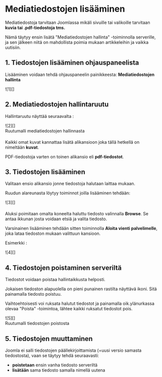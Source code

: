# Mediatiedostojen lisääminen


Mediatiedostoja tarvitaan Joomlassa mikäli sivuille tai valikoille tarvitaan __kuvia tai .pdf-tiedostoja tms.__

Nämä täytyy ensin lisätä "Mediatiedostojen hallinta" -toiminnolla serverille,
ja sen jälkeen niitä on mahdollista poimia mukaan artikkeleihin ja vaikka uutisiin.


## 1. Tiedostojen lisääminen ohjauspaneelista

Lisääminen voidaan tehdä ohjauspaneelin painikkeesta: **Mediatiedostojen hallinta**

<figure class="fig-n" style="margin:0 0 20px 0">
![1][]
</figure>


## 2. Mediatiedostojen hallintaruutu

Hallintaruutu näyttää seuraavalta :

<figure class="fig-n border" style="margin:0 0 20px 0">
![2][]
<figcaption>Ruutumalli mediatiedostojen hallinnasta</figcaption>
</figure>

Kaikki omat kuvat kannattaa lisätä alikansioon joka tällä hetkellä on nimeltään __kuvat__.

PDF-tiedostoja varten on toinen alikansio eli __pdf-tiedostot__.



## 3. Tiedostojen lisääminen

Valitaan ensio alikansio jonne tiedostoja halutaan laittaa mukaan.

Ruudun alareunasta löytyy toiminnot joilla lisääminen tehdään:

<figure class="fig-n border" style="margin:0 0 20px 0">
![3][]
</figure>


Aluksi poimitaan omalta koneelta haluttu tiedosto valinnalla __Browse__.
Se antaa ikkunan josta voidaan etsiä ja valita tiedosto.

Varsinainen lisääminen tehdään sitten toiminnolla __Aloita vienti palvelimelle__,
joka lataa tiedoston mukaan valittuun kansioon.

Esimerkki :

<figure class="fig-n border" style="margin:0 0 20px 0">
![4][]
</figure>



## 4. Tiedostojen poistaminen serveriltä

Tiedostot voidaan poistaa hallintaikkusta helposti.

Jokaisen tiedoston alapuolella on pieni punainen rastilta näyttävä ikoni. Sitä painamalla tiedosto poistuu.

Vaihtoehtoisesti voi ruksata halutut tiedostot ja painamalla oik.ylänurkassa olevaa "Poista" -toimintoa,
lähtee kaikki ruksatut tiedostot pois.

<figure class="fig-n border" style="margin:0 0 20px 0">
![5][]
<figcaption>Ruutumalli tiedostojen poistosta</figcaption>
</figure>


## 5. Tiedostojen muuttaminen

Joomla ei salli tiedostojen päällekirjoittamista (=uusi versio samasta tiedostosta), vaan se täytyy tehdä seuraavasti:

* __poistetaan__ ensin vanha tiedosto serveriltä
* __lisätään__ sama tiedosto samalla nimellä uutena



[1]: kuvat/kuva40.png "Ruutumalli"
[2]: kuvat/kuva74.png "Ruutumalli"
[3]: kuvat/kuva42.png "Ruutumalli"
[4]: kuvat/kuva43.png "Ruutumalli"
[5]: kuvat/kuva75.png "Ruutumalli"
